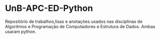 # UnB-APC-ED-Python
Repositório de trabalhos,lisas e anotações usados nas disciplinas de Algoritmos e Programação de Computadores e Estrutura de Dados. Ambas usaram python.
